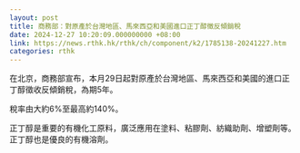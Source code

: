 ```yaml
---
layout: post
title: 商務部：對原產於台灣地區、馬來西亞和美國進口正丁醇徵反傾銷稅
date: 2024-12-27 10:20:09.000000000 +08:00
link: https://news.rthk.hk/rthk/ch/component/k2/1785138-20241227.htm
categories: rthk
---
```


在北京，商務部宣布，本月29日起對原產於台灣地區、馬來西亞和美國的進口正丁醇徵收反傾銷稅，為期5年。

稅率由大約6%至最高約140%。

正丁醇是重要的有機化工原料，廣泛應用在塗料、粘膠劑、紡織助劑、增塑劑等。正丁醇也是優良的有機溶劑。

